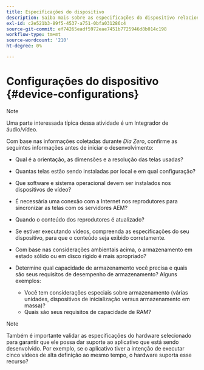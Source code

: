 ```yaml
---
title: Especificações do dispositivo
description: Saiba mais sobre as especificações do dispositivo relacionadas ao AEM Screens.
exl-id: c2e521b3-89f5-4537-a751-0bfa031286c4
source-git-commit: ef74265eadf5972eae7451b7725946d8b014c198
workflow-type: tm+mt
source-wordcount: '210'
ht-degree: 0%

---
```


# Configurações do dispositivo {#device-configurations}

>[!NOTE]
>
>Uma parte interessada típica dessa atividade é um Integrador de áudio/vídeo.

Com base nas informações coletadas durante *Dia Zero*, confirme as seguintes informações antes de iniciar o desenvolvimento:

* Qual é a orientação, as dimensões e a resolução das telas usadas?

* Quantas telas estão sendo instaladas por local e em qual configuração?

* Que software e sistema operacional devem ser instalados nos dispositivos de vídeo?

* É necessária uma conexão com a Internet nos reprodutores para sincronizar as telas com os servidores AEM?

* Quando o conteúdo dos reprodutores é atualizado?

* Se estiver executando vídeos, compreenda as especificações do seu dispositivo, para que o conteúdo seja exibido corretamente.

* Com base nas considerações ambientais acima, o armazenamento em estado sólido ou em disco rígido é mais apropriado?

* Determine qual capacidade de armazenamento você precisa e quais são seus requisitos de desempenho de armazenamento? Alguns exemplos:
   * Você tem considerações especiais sobre armazenamento (várias unidades, dispositivos de inicialização versus armazenamento em massa)?
   * Quais são seus requisitos de capacidade de RAM?


>[!NOTE]
>
>Também é importante validar as especificações do hardware selecionado para garantir que ele possa dar suporte ao aplicativo que está sendo desenvolvido. Por exemplo, se o aplicativo tiver a intenção de executar cinco vídeos de alta definição ao mesmo tempo, o hardware suporta esse recurso?
